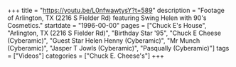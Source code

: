 +++
title = "https://youtu.be/L0nfwawtysY?t=589"
description = "Footage of Arlington, TX (2216 S Fielder Rd) featuring Swing Helen with 90's Cosmetics."
startdate = "1996-00-00"
pages = ["Chuck E's House", "Arlington, TX (2216 S Fielder Rd)", "Birthday Star '95", "Chuck E Cheese (Cyberamic)", "Guest Star Helen Henny (Cyberamic)", "Mr Munch (Cyberamic)", "Jasper T Jowls (Cyberamic)", "Pasqually (Cyberamic)"]
tags = ["Videos"]
categories = ["Chuck E. Cheese's"]
+++

